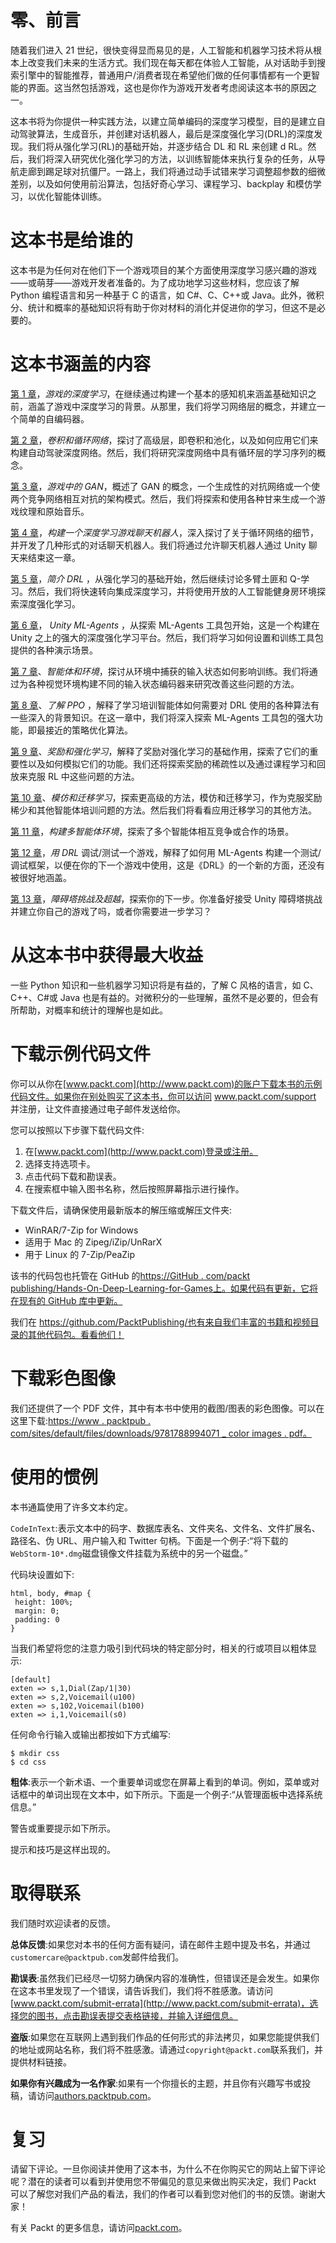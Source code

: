 

# 零、前言

随着我们进入 21 世纪，很快变得显而易见的是，人工智能和机器学习技术将从根本上改变我们未来的生活方式。我们现在每天都在体验人工智能，从对话助手到搜索引擎中的智能推荐，普通用户/消费者现在希望他们做的任何事情都有一个更智能的界面。这当然包括游戏，这也是你作为游戏开发者考虑阅读这本书的原因之一。

这本书将为你提供一种实践方法，以建立简单编码的深度学习模型，目的是建立自动驾驶算法，生成音乐，并创建对话机器人，最后是深度强化学习(DRL)的深度发现。我们将从强化学习(RL)的基础开始，并逐步结合 DL 和 RL 来创建 d RL。然后，我们将深入研究优化强化学习的方法，以训练智能体来执行复杂的任务，从导航走廊到踢足球对抗僵尸。一路上，我们将通过动手试错来学习调整超参数的细微差别，以及如何使用前沿算法，包括好奇心学习、课程学习、backplay 和模仿学习，以优化智能体训练。



# 这本书是给谁的

这本书是为任何对在他们下一个游戏项目的某个方面使用深度学习感兴趣的游戏——或萌芽——游戏开发者准备的。为了成功地学习这些材料，您应该了解 Python 编程语言和另一种基于 C 的语言，如 C#、C、C++或 Java。此外，微积分、统计和概率的基础知识将有助于你对材料的消化并促进你的学习，但这不是必要的。



# 这本书涵盖的内容

[第 1 章](108dd4cb-0332-4f3b-963b-fbfb49f2c8f0.xhtml)，*游戏的深度学习*，在继续通过构建一个基本的感知机来涵盖基础知识之前，涵盖了游戏中深度学习的背景。从那里，我们将学习网络层的概念，并建立一个简单的自编码器。

[第 2 章](391f7c79-537a-4c1d-bb92-e517097cd4d8.xhtml)，*卷积和循环网络*，探讨了高级层，即卷积和池化，以及如何应用它们来构建自动驾驶深度网络。然后，我们将研究深度网络中具有循环层的学习序列的概念。

[第 3 章](cb51d15b-9855-47e2-8e45-f74a115ebfa8.xhtml)，*游戏中的 GAN*，概述了 GAN 的概念，一个生成性的对抗网络或一个使两个竞争网络相互对抗的架构模式。然后，我们将探索和使用各种甘来生成一个游戏纹理和原始音乐。

[第 4 章](a8e699ff-c668-4601-842d-4c6e06c47a61.xhtml)，*构建一个深度学习游戏聊天机器人*，深入探讨了关于循环网络的细节，并开发了几种形式的对话聊天机器人。我们将通过允许聊天机器人通过 Unity 聊天来结束这一章。

[第 5 章](6ca7a117-1a8c-49f9-89c0-ee2f2a1e8baf.xhtml)，*简介 DRL* ，从强化学习的基础开始，然后继续讨论多臂土匪和 Q-学习。然后，我们将快速转向集成深度学习，并将使用开放的人工智能健身房环境探索深度强化学习。

[第 6 章](b422aff5-b743-4696-ba80-e0a222ea5b4d.xhtml)， *Unity ML-Agents* ，从探索 ML-Agents 工具包开始，这是一个构建在 Unity 之上的强大的深度强化学习平台。然后，我们将学习如何设置和训练工具包提供的各种演示场景。

[第 7 章](9b7b6ff8-8daa-42bd-a80f-a7379c37c011.xhtml)、*智能体和环境*，探讨从环境中捕获的输入状态如何影响训练。我们将通过为各种视觉环境构建不同的输入状态编码器来研究改善这些问题的方法。

[第 8 章](1393797c-79cd-46c3-8e43-a09a7750fc92.xhtml)、*了解 PPO* ，解释了学习培训智能体如何需要对 DRL 使用的各种算法有一些深入的背景知识。在这一章中，我们将深入探索 ML-Agents 工具包的强大功能，即最接近的策略优化算法。

[第 9 章](ae184eca-6c9d-456e-a72b-85274ddcc10c.xhtml)、*奖励和强化学习*，解释了奖励对强化学习的基础作用，探索了它们的重要性以及如何模拟它们的功能。我们还将探索奖励的稀疏性以及通过课程学习和回放来克服 RL 中这些问题的方法。

[第 10 章](1525f2f4-b9e1-4b7f-ac40-33e801c668ed.xhtml)、*模仿和迁移学习*，探索更高级的方法，模仿和迁移学习，作为克服奖励稀少和其他智能体培训问题的方法。然后我们将看看应用迁移学习的其他方法。

[第 11 章](15e7adeb-8b67-4b93-81d4-5f129772cd97.xhtml)，*构建多智能体环境*，探索了多个智能体相互竞争或合作的场景。

[第 12 章](323523c2-82f9-48c4-b1b5-35d417f90558.xhtml)，*用 DRL* 调试/测试一个游戏，解释了如何用 ML-Agents 构建一个测试/调试框架，以便在你的下一个游戏中使用，这是《DRL》的一个新的方面，还没有被很好地涵盖。

[第 13 章](144a9c95-e3b8-4e82-9f72-51b1b9a3757f.xhtml)，*障碍塔挑战及超越*，探索你的下一步。你准备好接受 Unity 障碍塔挑战并建立你自己的游戏了吗，或者你需要进一步学习？



# 从这本书中获得最大收益

一些 Python 知识和一些机器学习知识将是有益的，了解 C 风格的语言，如 C、C++、C#或 Java 也是有益的。对微积分的一些理解，虽然不是必要的，但会有所帮助，对概率和统计的理解也是如此。



# 下载示例代码文件

你可以从你在[www.packt.com](http://www.packt.com)的账户下载本书的示例代码文件。如果你在别处购买了这本书，你可以访问 www.packt.com/support 并注册，让文件直接通过电子邮件发送给你。

您可以按照以下步骤下载代码文件:

1.  在[www.packt.com](http://www.packt.com)登录或注册。
2.  选择支持选项卡。
3.  点击代码下载和勘误表。
4.  在搜索框中输入图书名称，然后按照屏幕指示进行操作。

下载文件后，请确保使用最新版本的解压缩或解压文件夹:

*   WinRAR/7-Zip for Windows
*   适用于 Mac 的 Zipeg/iZip/UnRarX
*   用于 Linux 的 7-Zip/PeaZip

该书的代码包也托管在 GitHub 的[https://GitHub . com/packt publishing/Hands-On-Deep-Learning-for-Games](https://github.com/PacktPublishing/Hands-On-Deep-Learning-for-Games)[上。如果代码有更新，它将在现有的 GitHub 库中更新。](https://github.com/PacktPublishing/Hands-On-Deep-Learning-for-Games)

我们在 https://github.com/PacktPublishing/也有来自我们丰富的书籍和视频目录的其他代码包。看看他们！



# 下载彩色图像

我们还提供了一个 PDF 文件，其中有本书中使用的截图/图表的彩色图像。可以在这里下载:[https://www . packtpub . com/sites/default/files/downloads/9781788994071 _ color images . pdf](https://www.packtpub.com/sites/default/files/downloads/9781788994071_ColorImages.pdf)[。](https://www.packtpub.com/sites/default/files/downloads/9781788994071_ColorImages.pdf)



# 使用的惯例

本书通篇使用了许多文本约定。

`CodeInText`:表示文本中的码字、数据库表名、文件夹名、文件名、文件扩展名、路径名、伪 URL、用户输入和 Twitter 句柄。下面是一个例子:“将下载的`WebStorm-10*.dmg`磁盘镜像文件挂载为系统中的另一个磁盘。”

代码块设置如下:

```
html, body, #map {
 height: 100%; 
 margin: 0;
 padding: 0
}
```

当我们希望将您的注意力吸引到代码块的特定部分时，相关的行或项目以粗体显示:

```
[default]
exten => s,1,Dial(Zap/1|30)
exten => s,2,Voicemail(u100)
exten => s,102,Voicemail(b100)
exten => i,1,Voicemail(s0)
```

任何命令行输入或输出都按如下方式编写:

```
$ mkdir css
$ cd css
```

**粗体**:表示一个新术语、一个重要单词或您在屏幕上看到的单词。例如，菜单或对话框中的单词出现在文本中，如下所示。下面是一个例子:“从管理面板中选择系统信息。”

警告或重要提示如下所示。

提示和技巧是这样出现的。



# 取得联系

我们随时欢迎读者的反馈。

**总体反馈**:如果您对本书的任何方面有疑问，请在邮件主题中提及书名，并通过`customercare@packtpub.com`发邮件给我们。

**勘误表**:虽然我们已经尽一切努力确保内容的准确性，但错误还是会发生。如果你在这本书里发现了一个错误，请告诉我们，我们将不胜感激。请访问[www.packt.com/submit-errata](http://www.packt.com/submit-errata)，选择您的图书，点击勘误表提交表格链接，并输入详细信息。

**盗版**:如果您在互联网上遇到我们作品的任何形式的非法拷贝，如果您能提供我们的地址或网站名称，我们将不胜感激。请通过`copyright@packt.com`联系我们，并提供材料链接。

**如果你有兴趣成为一名作家**:如果有一个你擅长的主题，并且你有兴趣写书或投稿，请访问[authors.packtpub.com](http://authors.packtpub.com/)。



# 复习

请留下评论。一旦你阅读并使用了这本书，为什么不在你购买它的网站上留下评论呢？潜在的读者可以看到并使用您不带偏见的意见来做出购买决定，我们 Packt 可以了解您对我们产品的看法，我们的作者可以看到您对他们的书的反馈。谢谢大家！

有关 Packt 的更多信息，请访问[packt.com](http://www.packt.com/)。
